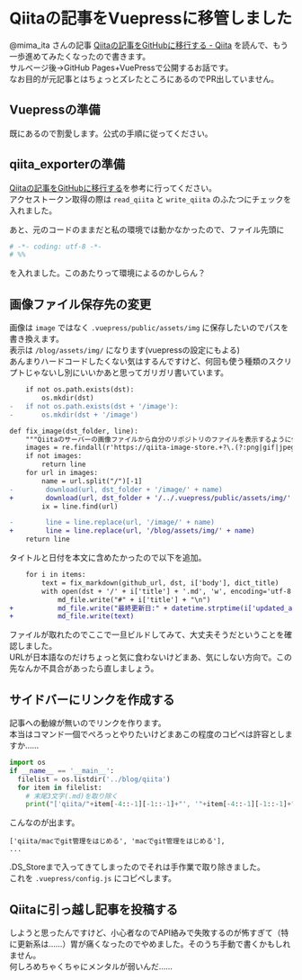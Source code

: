 # Qiitaの記事をVuepressに移管しました

@mima_ita さんの記事 [Qiitaの記事をGitHubに移行する - Qiita](https://qiita.com/mima_ita/items/ec33706c20f11a95516a) を読んで、もう一歩進めてみたくなったので書きます。  
サルベージ後→GitHub Pages+VuePressで公開するお話です。  
なお目的が元記事とはちょっとズレたところにあるのでPR出していません。

## Vuepressの準備

既にあるので割愛します。公式の手順に従ってください。

## qiita_exporterの準備

[Qiitaの記事をGitHubに移行する](https://qiita.com/mima_ita/items/ec33706c20f11a95516a)を参考に行ってください。  
アクセストークン取得の際は `read_qiita` と `write_qiita` のふたつにチェックを入れました。

あと、元のコードのままだと私の環境では動かなかったので、ファイル先頭に

```python
# -*- coding: utf-8 -*-
# %%
```

を入れました。このあたりって環境によるのかしらん？

## 画像ファイル保存先の変更

画像は `image` ではなく `.vuepress/public/assets/img` に保存したいのでパスを書き換えます。  
表示は `/blog/assets/img/` になります(vuepressの設定にもよる)  
あんまりハードコードしたくない気はするんですけど、何回も使う種類のスクリプトじゃないし別にいいかあと思ってガリガリ書いています。

```diff
    if not os.path.exists(dst):
        os.mkdir(dst)
-   if not os.path.exists(dst + '/image'):
-       os.mkdir(dst + '/image')
```

```diff
def fix_image(dst_folder, line):
    """Qiitaのサーバーの画像ファイルから自分のリポジトリのファイルを表示するように修正する."""
    images = re.findall(r'https://qiita-image-store.+?\.(?:png|gif|jpeg|jpg)', line)
    if not images:
        return line
    for url in images:
        name = url.split("/")[-1]
-        download(url, dst_folder + '/image/' + name)
+        download(url, dst_folder + '/../.vuepress/public/assets/img/' + name)
        ix = line.find(url)

-        line = line.replace(url, '/image/' + name)
+        line = line.replace(url, '/blog/assets/img/' + name)
    return line
```

タイトルと日付を本文に含めたかったので以下を追加。

```diff
    for i in items:
        text = fix_markdown(github_url, dst, i['body'], dict_title)
        with open(dst + '/' + i['title'] + '.md', 'w', encoding='utf-8') as md_file:
            md_file.write("#" + i['title'] + "\n")
+           md_file.write("最終更新日:" + datetime.strptime(i['updated_at'], '%Y-%m-%dT%H:%M:%S+09:00').strftime('%Y年%m月%d日') + "\n\n")
+           md_file.write(text)
```

ファイルが取れたのでここで一旦ビルドしてみて、大丈夫そうだということを確認しました。  
URLが日本語なのだけちょっと気に食わないけどまあ、気にしない方向で。この先なんか不具合があったら直しましょう。

## サイドバーにリンクを作成する

記事への動線が無いのでリンクを作ります。  
本当はコマンド一個でぺろっとやりたいけどまあこの程度のコピペは許容としますか……

```python
import os
if __name__ == '__main__':
  filelist = os.listdir('../blog/qiita')
  for item in filelist:
    # 末尾3文字(.md)を取り除く
    print("['qiita/"+item[-4::-1][-1::-1]+"', '"+item[-4::-1][-1::-1]+"']")
```
こんなのが出ます。
```
['qiita/macでgit管理をはじめる', 'macでgit管理をはじめる'],
...
```

.DS_Storeまで入ってきてしまったのでそれは手作業で取り除きました。  
これを `.vuepress/config.js` にコピペします。

## Qiitaに引っ越し記事を投稿する

しようと思ったんですけど、小心者なのでAPI絡みで失敗するのが怖すぎて（特に更新系は……）胃が痛くなったのでやめました。そのうち手動で書くかもしれません。  
何しろめちゃくちゃにメンタルが弱いんだ……